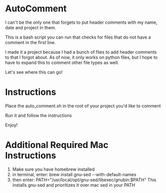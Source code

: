 # AutoComment
I can't be the only one that forgets to put header comments with my name, date and project in them.

This is a bash script you can run that checks for files that do not have a comment in the first line.

I made it a project because I had a bunch of files to add header comments to that I forgot about.
As of now, it only works on python files, but I hope to have to expand this to comment other file types as well.

Let's see where this can go!

# Instructions
Place the auto_comment.sh in the root of your project you'd like to comment

Run it and follow the instructions

Enjoy!

# Additional Required Mac Instructions
1. Make sure you have homebrew installed
2. in terminal, enter: brew install gnu-sed --with-default-names
3. then enter: PATH="/usr/local/opt/gnu-sed/libexec/gnubin:$PATH"
  This installs gnu-sed and prioritizes it over mac sed in your PATH
